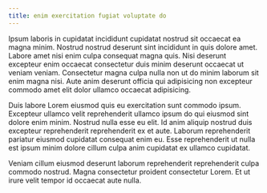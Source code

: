 ```yaml
---
title: enim exercitation fugiat voluptate do
---
```


Ipsum laboris in cupidatat incididunt cupidatat nostrud sit occaecat ea magna minim. Nostrud nostrud deserunt sint incididunt in quis dolore amet. Labore amet nisi enim culpa consequat magna quis. Nisi deserunt excepteur enim occaecat consectetur duis minim deserunt occaecat ut veniam veniam. Consectetur magna culpa nulla non ut do minim laborum sit enim magna nisi. Aute anim deserunt officia qui adipisicing non excepteur commodo amet elit dolor ullamco occaecat adipisicing.

Duis labore Lorem eiusmod quis eu exercitation sunt commodo ipsum. Excepteur ullamco velit reprehenderit ullamco ipsum do qui eiusmod sint dolore enim minim. Nostrud nulla esse eu elit. Id anim aliquip nostrud duis excepteur reprehenderit reprehenderit ex et aute. Laborum reprehenderit pariatur eiusmod cupidatat consequat enim eu. Esse reprehenderit ut nulla est ipsum minim dolore cillum culpa anim cupidatat ex ullamco cupidatat.

Veniam cillum eiusmod deserunt laborum reprehenderit reprehenderit culpa commodo nostrud. Magna consectetur proident consectetur Lorem. Et ut irure velit tempor id occaecat aute nulla.